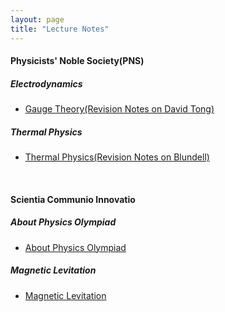 ```yaml
---
layout: page
title: "Lecture Notes"
---
```


#### Physicists' Noble Society(PNS)

##### Electrodynamics

* [Gauge Theory(Revision Notes on David Tong)](/archives/lecture-notes/pns/electrodynamics/gauge-theory.pdf)

##### Thermal Physics

* [Thermal Physics(Revision Notes on Blundell)](/archives/lecture-notes/pns/thermal-physics/thermal-physics.pdf)

&nbsp;

#### Scientia Communio Innovatio

##### About Physics Olympiad

* [About Physics Olympiad](/archives/lecture-notes/sci/about-physics-olympiad.pdf)

##### Magnetic Levitation

* [Magnetic Levitation](/archives/lecture-notes/sci/magnetic-levitation.pdf)